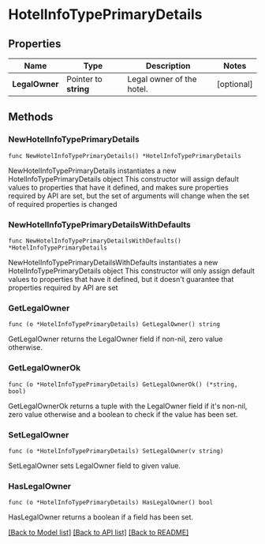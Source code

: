 # HotelInfoTypePrimaryDetails

## Properties

Name | Type | Description | Notes
------------ | ------------- | ------------- | -------------
**LegalOwner** | Pointer to **string** | Legal owner of the hotel. | [optional] 

## Methods

### NewHotelInfoTypePrimaryDetails

`func NewHotelInfoTypePrimaryDetails() *HotelInfoTypePrimaryDetails`

NewHotelInfoTypePrimaryDetails instantiates a new HotelInfoTypePrimaryDetails object
This constructor will assign default values to properties that have it defined,
and makes sure properties required by API are set, but the set of arguments
will change when the set of required properties is changed

### NewHotelInfoTypePrimaryDetailsWithDefaults

`func NewHotelInfoTypePrimaryDetailsWithDefaults() *HotelInfoTypePrimaryDetails`

NewHotelInfoTypePrimaryDetailsWithDefaults instantiates a new HotelInfoTypePrimaryDetails object
This constructor will only assign default values to properties that have it defined,
but it doesn't guarantee that properties required by API are set

### GetLegalOwner

`func (o *HotelInfoTypePrimaryDetails) GetLegalOwner() string`

GetLegalOwner returns the LegalOwner field if non-nil, zero value otherwise.

### GetLegalOwnerOk

`func (o *HotelInfoTypePrimaryDetails) GetLegalOwnerOk() (*string, bool)`

GetLegalOwnerOk returns a tuple with the LegalOwner field if it's non-nil, zero value otherwise
and a boolean to check if the value has been set.

### SetLegalOwner

`func (o *HotelInfoTypePrimaryDetails) SetLegalOwner(v string)`

SetLegalOwner sets LegalOwner field to given value.

### HasLegalOwner

`func (o *HotelInfoTypePrimaryDetails) HasLegalOwner() bool`

HasLegalOwner returns a boolean if a field has been set.


[[Back to Model list]](../README.md#documentation-for-models) [[Back to API list]](../README.md#documentation-for-api-endpoints) [[Back to README]](../README.md)


